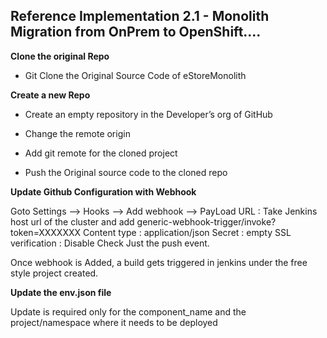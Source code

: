 ## Reference Implementation 2.1 - Monolith Migration from OnPrem to OpenShift....

**Clone the original Repo**

 - Git Clone the Original Source Code of eStoreMonolith
 
**Create a new Repo**

- Create an empty repository in the Developer’s org of GitHub

- Change the remote origin

- Add git remote for the cloned project

- Push the Original source code to the cloned repo


**Update Github Configuration with Webhook**

Goto Settings —> Hooks —> Add webhook —> PayLoad URL : 
Take Jenkins host url of the cluster and add generic-webhook-trigger/invoke?token=XXXXXXX 
Content type : application/json 
Secret : empty SSL verification : Disable 
Check Just the push event.

Once webhook is Added, a build gets triggered in jenkins under the free style project created.

**Update the env.json file**

Update is required only for the component_name and the project/namespace where it needs to be deployed
